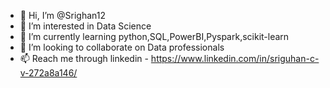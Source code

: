 - 👋 Hi, I’m @Srighan12
- 👀 I’m interested in Data Science
- 🌱 I’m currently learning python,SQL,PowerBI,Pyspark,scikit-learn
- 💞️ I’m looking to collaborate on Data professionals
- 📫 Reach me through linkedin - https://www.linkedin.com/in/sriguhan-c-v-272a8a146/

<!---
Srighan12/Srighan12 is a ✨ special ✨ repository because its `README.md` (this file) appears on your GitHub profile.
You can click the Preview link to take a look at your changes.
--->
